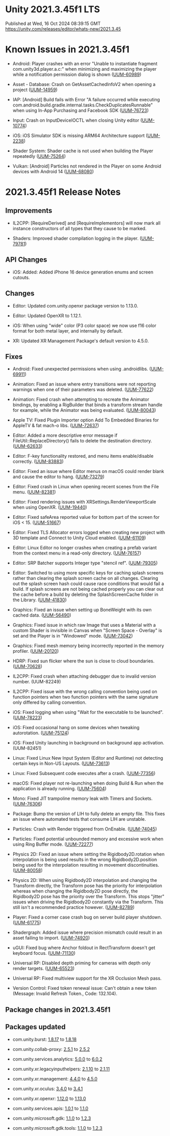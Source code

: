 # Unity 2021.3.45f1 LTS
Published at Wed, 16 Oct 2024 08:39:15 GMT  
https://unity.com/releases/editor/whats-new/2021.3.45

# Known Issues in 2021.3.45f1

- Android:  Player crashes with an error "Unable to instantiate fragment com.unity3d.player.a.c:" when minimizing and maximizing the player while a notification permission dialog is shown
    ([UUM-60989](https://issuetracker.unity3d.com/issues/android-player-crashes-with-an-error-unable-to-instantiate-fragment-com-dot-unity3d-dot-player-dot-a-c-when-minimizing-and-maximizing-the-player-while-a-notification-permission-dialog-is-shown-and-dont-keep-activities-is-enabled-in-the-device-settings))

- Asset - Database: Crash on GetAssetCachedInfoV2 when opening a project
    ([UUM-14959](https://issuetracker.unity3d.com/issues/crash-on-getassetcachedinfov2-when-opening-a-project))

- IAP: [Android] Build fails with Error "A failure occurred while executing com.android.build.gradle.internal.tasks.CheckDuplicatesRunnable" when using In-App Purchasing and Facebook SDK
    ([UUM-76723](https://issuetracker.unity3d.com/issues/android-build-fails-when-using-in-app-purchasing-and-facebook-sdk))

- Input: Crash on InputDeviceIOCTL when closing Unity editor
    ([UUM-10774](https://issuetracker.unity3d.com/issues/crash-on-inputdeviceioctl-when-closing-unity-editor))

- iOS: iOS Simulator SDK is missing ARM64 Architecture support
    ([UUM-2238](https://issuetracker.unity3d.com/issues/ios-simulator-sdk-is-missing-arm64-architecture-support))

- Shader System: Shader cache is not used when building the Player repeatedly
    ([UUM-75264](https://issuetracker.unity3d.com/issues/shader-cache-is-not-used-when-building-the-player-repeatedly))

- Vulkan: [Android] Particles not rendered in the Player on some Android devices with Android 14
    ([UUM-68080](https://issuetracker.unity3d.com/issues/android-particles-not-rendered-in-the-player-on-some-android-devices-with-android-14))



# 2021.3.45f1 Release Notes

## Improvements

- IL2CPP: \[RequireDerived\] and \[RequireImplementors\] will now mark all instance constructors of all types that they cause to be marked.

- Shaders: Improved shader compilation logging in the player.
    ([UUM-79781](https://issuetracker.unity3d.com/issues/log-shader-compilation-does-not-give-info-on-which-shader-instance-had-a-variant-compiled))



## API Changes

- iOS: Added: Added iPhone 16 device generation enums and screen cutouts.



## Changes

- Editor: Updated com.unity.openxr package version to 1.13.0.

- Editor: Updated OpenXR to 1.12.1.

- iOS: When using "wide" color \(P3 color space\) we now use f16 color format for both metal layer, and internally by default.

- XR: Updated XR Management Package's default version to 4.5.0.



## Fixes

- Android: Fixed unexpected permissions when using .androidlibs.
    ([UUM-69911](https://issuetracker.unity3d.com/issues/android-with-the-latest-unity-6-editor-default-apk-permissions-are-not-being-set-correctly))

- Animation: Fixed an issue where entry transitions were not reporting warnings when one of their parameters was deleted.
    ([UUM-77622](https://issuetracker.unity3d.com/issues/deleting-a-parameter-in-an-animator-does-not-bring-up-a-warning-message-when-the-parameter-is-in-use-by-a-transition-from-the-entry-state))

- Animation: Fixed crash when attempting to recreate the Animator bindings, by enabling a RigBuilder that binds a transform stream handle for example, while the Animator was being evaluated.
    ([UUM-80043](https://issuetracker.unity3d.com/issues/crash-on-unityengine-animation-setgenericfloatpropertyvalues-when-keyframing-the-rigbuilder-component-to-enabled-and-disabled))

- Apple TV: Fixed Plugin Importer option Add To Embedded Binaries for AppleTV &amp; fat mach-o libs.
    ([UUM-72637](https://issuetracker.unity3d.com/issues/appletv-add-to-embedded-binaries-option-is-missing-in-the-plugin-importer))

- Editor: Added a more descriptive error message if FileUtil::ReplaceDirectory\(\) fails to delete the destination directory.
    ([UUM-62633](https://issuetracker.unity3d.com/issues/fileutil-dot-replacedirectory-throws-an-uninformative-error-when-the-destination-path-contains-a-locked-file))

- Editor: F-key functionality restored, and menu items enable/disable correctly.
    ([UUM-83883](https://issuetracker.unity3d.com/issues/ubuntu-cant-type-the-letter-f))

- Editor: Fixed an issue where Editor menus on macOS could render blank and cause the editor to hang.
    ([UUM-73279](https://issuetracker.unity3d.com/issues/mac-menu-sometimes-renders-empty-when-using-help))

- Editor: Fixed crash in Linux when opening recent scenes from the File menu.
    ([UUM-82381](https://issuetracker.unity3d.com/issues/linux-crash-on-menucontroller-executemenuitem-when-selecting-recent-scene))

- Editor: Fixed rendering issues with XRSettings.RenderViewportScale when using OpenXR.
    ([UUM-19440](https://issuetracker.unity3d.com/issues/urp-openxr-xrsettings-dot-renderviewportscale-with-urp-give-incorrect-results-when-the-value-is-less-than-1))

- Editor: Fixed safeArea reported value for bottom part of the screen for iOS &lt; 15.
    ([UUM-51667](https://issuetracker.unity3d.com/issues/ios-the-safe-area-value-changes-when-reopening-the-app-in-landscape-orientation))

- Editor: Fixed TLS Allocator errors logged when creating new project with 3D template and Connect to Unity Cloud enabled.
    ([UUM-61109](https://issuetracker.unity3d.com/issues/console-error-tls-allocator-alloc-temp-tls-underlying-allocator-alloc-temp-main-has-unfreed-allocations-size-37-with-warnings-and-messages-is-thrown-when-opening-a-new-project-for-the-first-time))

- Editor: Linux Editor no longer crashes when creating a prefab variant from the context menu in a read-only directory.
    ([UUM-76157](https://issuetracker.unity3d.com/issues/linux-crash-on-createvariant-when-a-prefab-variant-is-created-in-the-packages-folder))

- Editor: SRP Batcher supports Integer type "stencil ref".
    ([UUM-79305](https://issuetracker.unity3d.com/issues/when-the-type-of-the-stencil-ref-property-in-the-shader-is-an-integer-srp-batching-is-not-broken-even-if-the-stencil-ref-values-differ))

- Editor: Switched to using more specific keys for caching splash screens rather than clearing the splash screen cache on all changes. Clearing out the splash screen hash could cause race conditions that would fail a build. If splash screens are not being cached properly you can clear out the cache before a build by deleting the SplashScreenCache folder in the Library.
    ([UUM-41830](https://issuetracker.unity3d.com/issues/android-entities-build-fails-with-the-error-asset-has-disappeared-while-building-player-to-globalgamemanagers-dot-assets-path-instancedid-xxxxxx-when-building))

- Graphics: Fixed an issue when setting up BoneWeight with its own cached data.
    ([UUM-56490](https://issuetracker.unity3d.com/issues/mesh-dot-setboneweights-failed-vertex-vertex-number-has-zero-weights-is-being-logged-in-the-player-dot-log-file-when-the-project-is-played-with-build-and-run-and-development-build-toggled-off))

- Graphics: Fixed issue in which raw Image that uses a Material with a custom Shader is invisible in Canvas when "Screen Space - Overlay" is set and the Player is in "Windowed" mode.
    ([UUM-73042](https://issuetracker.unity3d.com/issues/raw-image-that-uses-a-material-with-a-custom-shader-is-invisible-in-canvas-when-screen-space-overlay-is-set-and-the-player-is-in-windowed-mode))

- Graphics: Fixed mesh memory being incorrectly reported in the memory profiler.
    ([UUM-20120](https://issuetracker.unity3d.com/issues/profiler-mesh-memory-remains-accounted-after-disposal-when-using-mesh-api))

- HDRP: Fixed sun flicker where the sun is close to cloud boundaries.
    ([UUM-70628](https://issuetracker.unity3d.com/issues/directional-lights-flicker-when-placed-at-the-edge-of-a-volumetric-cloud))

- IL2CPP: Fixed crash when attaching debugger due to invalid version number.
    (UUM-82249)

- IL2CPP: Fixed issue with the wrong calling convention being used on function pointers when two function pointers with the same signature only differed by calling convention.

- iOS: Fixed logging when using "Wait for the executable to be launched".
    ([UUM-78223](https://issuetracker.unity3d.com/issues/ios-logging-does-not-work-when-using-wait-for-the-executable-to-be-launched))

- iOS: Fixed occasional hang on some devices when tweaking autorotation.
    ([UUM-75124](https://issuetracker.unity3d.com/issues/ios-player-freezes-with-a-warning-a-new-orientation-transaction-token-is-being-requested-while-a-valid-one-already-exists-when-orientation-is-changed-during-runtime-on-a-specific-devices))

- iOS: Fixed Unity launching in background on background app activation.
    (UUM-82451)

- Linux: Fixed Linux New Input System \(Editor and Runtime\) not detecting certain keys in Non-US Layouts.
    ([UUM-73613](https://issuetracker.unity3d.com/issues/linux-input-system-does-not-register-some-keys-when-using-international-keyboard-layouts))

- Linux: Fixed Subsequent code executes after a crash.
    ([UUM-77356](https://issuetracker.unity3d.com/issues/linux-subsequent-code-executes-after-a-crash))

- macOS: Fixed player not re-launching when doing Build &amp; Run when the application is already running.
    ([UUM-75604](https://issuetracker.unity3d.com/issues/macos-player-doesnt-relaunch-when-doing-build-and-run-few-times-in-a-row-without-closing-player))

- Mono: Fixed JIT trampoline memory leak with Timers and Sockets.
    ([UUM-76306](https://issuetracker.unity3d.com/issues/memory-leak-when-using-net-sockets))

- Package: Bump the version of LIH to fully delete an empty file. This fixes an issue where automated tests that consume LIH are unstable.

- Particles: Crash with Render triggered from OnEnable.
    ([UUM-74045](https://issuetracker.unity3d.com/issues/crash-on-particlesystemrenderer-updatevertexinputlayout-when-copying-and-pasting-a-prefab-containing-a-specific-particle-system))

- Particles: Fixed potential unbounded memory and excessive work when using Ring Buffer mode.
    ([UUM-72277](https://issuetracker.unity3d.com/issues/particle-system-allocates-large-amounts-of-memory-when-it-is-very-far-away-from-the-origin-of-the-scene))

- Physics 2D: Fixed an issue where setting the Rigidbody2D.rotation when interpolation is being used results in the wrong Rigidbody2D.position being used for the interpolation resulting in movement discontinuities.
    ([UUM-80058](https://issuetracker.unity3d.com/issues/rigidbody2d-dot-setrotation-breaks-interpolation-when-resetting-rotation-with-interpolation-enabled))

- Physics 2D: When using Rigidbody2D interpolation and changing the Transform directly, the Transform pose has the priority for interpolation whereas when changing the Rigidbody2D pose directly, the Rigidbody2D pose has the priority over the Transform. This stops "jitter" issues when driving the Rigidbody2D constantly via the Transform. This still isn't a recommended practice however.
    ([UUM-82789](https://issuetracker.unity3d.com/issues/2d-physics-makes-object-movements-to-flicker))

- Player: Fixed a corner case crash bug on server build player shutdown.
    ([UUM-61775](https://issuetracker.unity3d.com/issues/windows-native-crash-occurs-when-closing-the-player-console-window))

- Shadergraph: Added issue where precision mismatch could result in an asset failing to import.
    ([UUM-74920](https://issuetracker.unity3d.com/issues/invalidoperationexception-precision-mismatch-error-is-thrown-in-the-console-when-multiplying-two-half-precision-values-in-a-multiply-node-with-single-precision-in-shader-graph))

- uGUI: Fixed bug where Anchor foldout in RectTransform doesn't get keyboard focus.
    ([UUM-71130](https://issuetracker.unity3d.com/issues/field-names-under-anchors-in-the-recttransform-component-dont-get-focused-when-tabbing-through-the-fields))

- Universal RP: Disabled depth priming for cameras with depth only render targets.
    ([UUM-65523](https://issuetracker.unity3d.com/issues/no-depth-output-in-play-mode-with-camera-dot-render-when-both-ssao-and-depth-priming-are-enabled))

- Universal RP: Fixed multiview support for the XR Occlusion Mesh pass.

- Version Control: Fixed token renewal issue: Can't obtain a new token \(Message: Invalid Refresh Token., Code: 132.104\).




## Package changes in 2021.3.45f1

## Packages updated

- com.unity.burst: [1.8.17](https://docs.unity3d.com/Packages/com.unity.burst@1.8//changelog/CHANGELOG.html) to [1.8.18](https://docs.unity3d.com/Packages/com.unity.burst@1.8//changelog/CHANGELOG.html)

- com.unity.collab-proxy: [2.5.1](https://docs.unity3d.com/Packages/com.unity.collab-proxy@2.5//changelog/CHANGELOG.html) to [2.5.2](https://docs.unity3d.com/Packages/com.unity.collab-proxy@2.5//changelog/CHANGELOG.html)

- com.unity.services.analytics: [5.0.0](https://docs.unity3d.com/Packages/com.unity.services.analytics@5.0//changelog/CHANGELOG.html) to [6.0.2](https://docs.unity3d.com/Packages/com.unity.services.analytics@6.0//changelog/CHANGELOG.html)

- com.unity.xr.legacyinputhelpers: [2.1.10](https://docs.unity3d.com/Packages/com.unity.xr.legacyinputhelpers@2.1//changelog/CHANGELOG.html) to [2.1.11](https://docs.unity3d.com/Packages/com.unity.xr.legacyinputhelpers@2.1//changelog/CHANGELOG.html)

- com.unity.xr.management: [4.4.0](https://docs.unity3d.com/Packages/com.unity.xr.management@4.4//changelog/CHANGELOG.html) to [4.5.0](https://docs.unity3d.com/Packages/com.unity.xr.management@4.5//changelog/CHANGELOG.html)

- com.unity.xr.oculus: [3.4.0](https://docs.unity3d.com/Packages/com.unity.xr.oculus@3.4//changelog/CHANGELOG.html) to [3.4.1](https://docs.unity3d.com/Packages/com.unity.xr.oculus@3.4//changelog/CHANGELOG.html)

- com.unity.xr.openxr: [1.12.0](https://docs.unity3d.com/Packages/com.unity.xr.openxr@1.12//changelog/CHANGELOG.html) to [1.13.0](https://docs.unity3d.com/Packages/com.unity.xr.openxr@1.13//changelog/CHANGELOG.html)

- com.unity.services.apis: [1.0.1](https://docs.unity3d.com/Packages/com.unity.services.apis@1.0//changelog/CHANGELOG.html) to [1.1.0](https://docs.unity3d.com/Packages/com.unity.services.apis@1.1//changelog/CHANGELOG.html)

- com.unity.microsoft.gdk: [1.1.0](https://docs.unity3d.com/Packages/com.unity.microsoft.gdk@1.1//changelog/CHANGELOG.html) to [1.2.3](https://docs.unity3d.com/Packages/com.unity.microsoft.gdk@1.2//changelog/CHANGELOG.html)

- com.unity.microsoft.gdk.tools: [1.1.0](https://docs.unity3d.com/Packages/com.unity.microsoft.gdk.tools@1.1//changelog/CHANGELOG.html) to [1.2.3](https://docs.unity3d.com/Packages/com.unity.microsoft.gdk.tools@1.2//changelog/CHANGELOG.html)